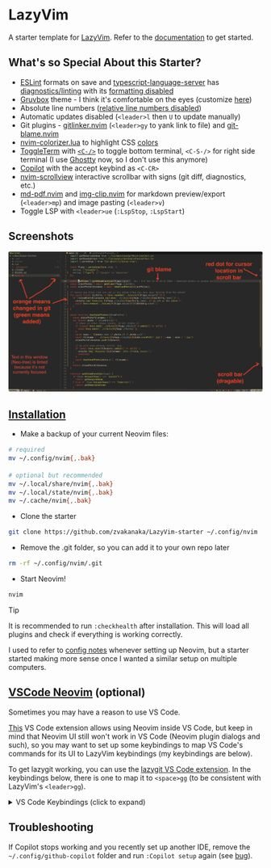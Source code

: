 # LazyVim

A starter template for [LazyVim](https://github.com/LazyVim/LazyVim).
Refer to the [documentation](https://lazyvim.github.io/installation) to get started.

## What's so Special About this Starter?

- [ESLint](https://www.lazyvim.org/extras/linting/eslint) formats on save and [typescript-language-server](https://github.com/typescript-language-server/typescript-language-server) has [diagnostics/linting](./lua/config/lazy.lua#L14) with its [formatting disabled](./lua/plugins/lspconfig.lua)
- [Gruvbox](https://github.com/morhetz/gruvbox) theme - I think it's comfortable on the eyes (customize [here](./lua/plugins/colorscheme.lua))
- Absolute line numbers ([relative line numbers disabled](./init.lua#L11))
- Automatic updates disabled (`<leader>l` then `U` to update manually)
- Git plugins - [gitlinker.nvim](https://github.com/ruifm/gitlinker.nvim) (`<leader>gy` to yank link to file) and [git-blame.nvim](https://github.com/f-person/git-blame.nvim)
- [nvim-colorizer.lua](https://github.com/norcalli/nvim-colorizer.lua) to highlight CSS [colors](https://developer.mozilla.org/en-US/docs/Web/CSS/named-color)
- [ToggleTerm](https://github.com/akinsho/toggleterm.nvim) with [`<C-/>`](./lua/plugins/toggleterm.lua) to toggle bottom terminal, `<C-S-/>` for right side terminal (I use [Ghostty](https://zvakanaka.github.io/#../mere-blog/posts/code/ghostty.md) now, so I don't use this anymore)
- [Copilot](https://github.com/github/copilot.vim) with the accept keybind as `<C-CR>`
- [nvim-scrollview](https://github.com/dstein64/nvim-scrollview) interactive scrollbar with signs (git diff, diagnostics, etc.)
- [md-pdf.nvim](https://github.com/arminveres/md-pdf.nvim) and [img-clip.nvim](https://github.com/HakonHarnes/img-clip.nvim) for markdown preview/export (`<leader>mp`) and image pasting (`<leader>v`)
- Toggle LSP with `<leader>ue` (`:LspStop`, `:LspStart`)

## Screenshots

![overview](./README-img/overview.png)

## [Installation](https://www.lazyvim.org/installation)

- Make a backup of your current Neovim files:

```sh
# required
mv ~/.config/nvim{,.bak}

# optional but recommended
mv ~/.local/share/nvim{,.bak}
mv ~/.local/state/nvim{,.bak}
mv ~/.cache/nvim{,.bak}
```

- Clone the starter

```sh
git clone https://github.com/zvakanaka/LazyVim-starter ~/.config/nvim
```

- Remove the .git folder, so you can add it to your own repo later

```sh
rm -rf ~/.config/nvim/.git
```

- Start Neovim!

```sh
nvim
```

> [!TIP]
> It is recommended to run `:checkhealth` after installation.
> This will load all plugins and check if everything is working correctly.

I used to refer to [config notes](https://zvakanaka.github.io/#../mere-blog/posts/code/LazyVim.md) whenever setting up Neovim, but a starter started making more sense once I wanted a similar setup on multiple computers.

## [VSCode Neovim](https://github.com/asvetliakov/vscode-neovim) (optional)

Sometimes you may have a reason to use VS Code.

[This](https://github.com/asvetliakov/vscode-neovim) VS Code extension allows using Neovim inside VS Code, but keep in mind that Neovim UI still won't work in VS Code (Neovim plugin dialogs and such), so you may want to set up some keybindings to map VS Code's commands for its UI to LazyVim keybindings (my keybindings are below).

To get lazygit working, you can use the [lazygit VS Code extension](https://github.com/Chaitanya-Shahare/lazygit-for-vscode). In the keybindings below, there is one to map it to `<space>gg` (to be consistent with LazyVim's `<leader>gg`).

<details>
  <summary>VS Code Keybindings (click to expand)</summary>

[Keybindings can be configured](https://stackoverflow.com/questions/33791097/how-can-i-change-keyboard-shortcut-bindings-in-visual-studio-code) in `keybindings.json` (open command palette with `Ctrl+Shift+P` and search for "Preferences: Open Keyboard Shortcuts (JSON)").

```json
[
  {
    "key": "ctrl+s",
    "command": "vscode-neovim.lua",
    "args": ["vim.cmd.stopinsert()", "vim.cmd.write()"],
    "when":"editorTextFocus"
  },
  {
    "key": "space e",
    "command": "workbench.action.toggleSidebarVisibility",
    "when":"editorTextFocus && neovim.mode != insert"
  },
  {
    "key": "space g g",
    "command": "lazygit.openLazygit",
    "when": "editorTextFocus && neovim.mode != insert"
  },
  {
    "key": "space space",
    "command": "workbench.action.quickOpen",
    "when": "editorTextFocus && neovim.mode != insert"
  },
  {
    "key": "space /",
    "command": "workbench.action.findInFiles",
    "when": "editorTextFocus && neovim.mode != insert"
  },
  {
    "key": "space a",
    "command": "workbench.action.chat.openAgent",
    "when": "editorTextFocus && neovim.mode != insert && config.chat.agent.enabled && !chatSetupDisabled && !chatSetupHidden"
  },
  {
    "key": "ctrl+h",
    "command": "workbench.action.navigateLeft"
  },
  {
    "key": "ctrl+l",
    "command": "workbench.action.navigateRight"
  },
  {
    "key": "ctrl+k",
    "command": "workbench.action.navigateUp"
  },
  {
    "key": "ctrl+j",
    "command": "workbench.action.navigateDown"
  }
]
```

</details>

## Troubleshooting

If Copilot stops working and you recently set up another IDE, remove the `~/.config/github-copilot` folder and run `:Copilot setup` again (see [bug](https://github.com/orgs/community/discussions/152171#discussioncomment-12324088)).
